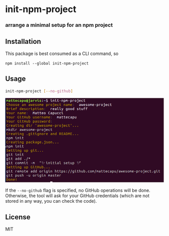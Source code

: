 # init-npm-project
### arrange a minimal setup for an npm project

## Installation
This package is best consumed as a CLI command, so
```
npm install --global init-npm-project
```

## Usage
```bash
init-npm-project [--no-github]
```

![console output](https://raw.githubusercontent.com/mattecapu/init-npm-project/master/screen.png)

If the `--no-github` flag is specified, no GitHub operations will be done.<br />
Otherwise, the tool will ask for your GitHub credentials (which are not stored in any way, you can check the code).

## License
MIT
